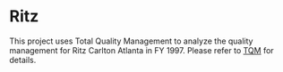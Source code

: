 # Ritz
This project uses Total Quality Management to analyze the quality management for Ritz Carlton Atlanta in FY 1997. Please refer to [TQM](https://github.com/zhaokw/Ritz/blob/master/TQM.ipynb) for details.

